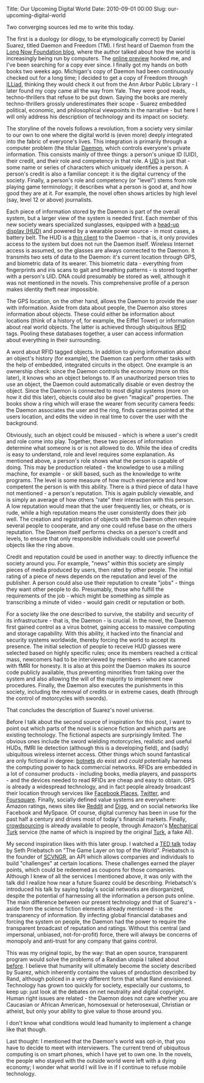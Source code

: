 Title: Our Upcoming Digital World
Date: 2010-09-01 00:00
Slug: our-upcoming-digital-world

Two converging sources led me to write this today.

The first is a duology (or dilogy, to be etymologically correct) by
Daniel Suarez, titled Daemon and Freedom (TM). I first heard of Daemon
from the [Long Now Foundation
blog](http://longnow.org/seminars/02008/aug/08/daemon-bot-mediated-reality/),
where the author talked about how the world is increasingly being run by
computers. The [online
preview](http://www.thedaemon.com/daemonpreview.html) hooked me, and
I've been searching for a copy ever since. I finally got my hands on
both books two weeks ago. Michigan's copy of Daemon had been
continuously checked out for a long time; I decided to get a copy of
Freedom through [ILLiad](http://www.oclc.org/illiad/), thinking they
would check it out from the Ann Arbor Public Library - I later found my
copy came all the way from Yale. They were good reads, techno-thrillers
that refuse to be put down. Saying the books are merely techno-thrillers
grossly underestimates their scope - Suarez embedded political,
economic, and philosophical viewpoints in the narrative - but here I
will only address his description of technology and its impact on
society.

The storyline of the novels follows a revolution, from a society very
similar to our own to one where the digital world is (even more) deeply
integrated into the fabric of everyone's lives. This integration is
primarily through a computer problem (the titular
[Daemon](http://en.wikipedia.org/wiki/Daemon_%28computer_software%29%29),
which controls everyone's private information. This consists mainly of
three things: a person's unique ID (UID), their credit, and their role
and competency in that role. A
[UID](http://en.wikipedia.org/wiki/Unique_identifier) is just that -
some name or series of characters which uniquely identifies a person. A
person's credit is also a familiar concept: it is the digital currency
of the society. Finally, a person's role and competency (or "level")
stems from role playing game terminology; it describes what a person is
good at, and how good they are at it. For example, the novel often shows
articles by high level (say, level 12 or above) journalists.

Each piece of information stored by the Daemon is part of the overall
system, but a larger view of the system is needed first. Each member of
this new society wears specialized sunglasses, equipped with a [head-up
display (HUD)](http://en.wikipedia.org/wiki/Head-up_display) and powered
by a wearable power source - in most cases, a battery belt. The HUD is a
[thin client](http://en.wikipedia.org/wiki/Thin_client) to the Daemon -
that is, it only provides access to the system but does not run the
Daemon itself. Wireless Internet access is assumed, so the glasses are
always connected to the Daemon. It transmits two sets of data to the
Daemon: it's current location through GPS, and biometric data of its
wearer. This biometric data - everything from fingerprints and iris
scans to gait and breathing patterns - is stored together with a
person's UID. DNA could presumably be stored as well, although it was
not mentioned in the novels. This comprehensive profile of a person
makes identity theft near impossible.

The GPS location, on the other hand, allows the Daemon to provide the
user with information. Aside from data about people, the Daemon also
stores information about objects. These could either be information
about locations (think of a history of, for example, the Eiffel Tower)
or information about real world objects. The latter is achieved through
ubiquitous
[RFID](http://en.wikipedia.org/wiki/Radio-frequency_identification)
tags. Pooling these databases together, a user can access information
about everything in their surrounding.

A word about RFID tagged objects. In addition to giving information
about an object's history (for example), the Daemon can perform other
tasks with the help of embedded, integrated circuits in the object. One
example is an ownership check: since the Daemon controls the economy
(more on this later), it knows who an object belongs to. If an
unauthorized person tries to use an object, the Daemon could
automatically disable or even destroy the object. Since the Daemon is
connected to most digital systems (more on how it did this later),
objects could also be given "magical" properties. The books show a ring
which will erase the wearer from security camera feeds: the Daemon
associates the user and the ring, finds cameras pointed at the users
location, and edits the video in real time to cover the user with the
background.

Obviously, such an object could be misused - which is where a user's
credit and role come into play. Together, these two pieces of
information determine what someone is or is not allowed to do. While the
idea of credits is easy to understand, role and level requires some
explanation. As mentioned above, a person's role shows what the person
is capable of doing. This may be production related - the knowledge to
use a milling machine, for example - or skill based, such as the
knowledge to write programs. The level is some measure of how much
experience and how competent the person is with this ability. There is a
third piece of data I have not mentioned - a person's reputation. This
is again publicly viewable, and is simply an average of how others
"rate" their interaction with this person. A low reputation would mean
that the user frequently lies, or cheats, or is rude, while a high
reputation means the user consistently does their job well. The creation
and registration of objects with the Daemon often require several people
to cooperate, and any one could refuse base on the others reputation.
The Daemon itself performs checks on a person's credit and levels, to
ensure that only responsible individuals could use powerful objects like
the ring above.

Credit and reputation could be used in another way: to directly
influence the society around you. For example, "news" within this
society are simply pieces of media produced by users, then rated by
other people. The initial rating of a piece of news depends on the
reputation and level of the publisher. A person could also use their
reputation to create "jobs" - things they want other people to do.
Presumably, those who fulfill the requirements of the job - which might
be something as simple as transcribing a minute of video - would gain
credit or reputation or both.

For a society like the one described to survive, the stability and
security of its infrastructure - that is, the Daemon - is crucial. In
the novel, the Daemon first gained control as a virus botnet, gaining
access to massive computing and storage capability. With this ability,
it hacked into the financial and security systems worldwide, thereby
forcing the world to accept its presence. The initial selection of
people to receive HUD glasses were selected based on highly specific
rules; once its members reached a critical mass, newcomers had to be
interviewed by members - who are scanned with fMRI for honesty. It is
also at this point the Daemon makes its source code publicly available,
thus preventing minorities from taking over the system and also allowing
the will of the majority to implement new procedures. Finally, the
Daemon also executes the punishments in this society, including the
removal of credits or in extreme cases, death (through the control of
motorcycles with swords).

That concludes the description of Suarez's novel universe.

Before I talk about the second source of inspiration for this post, I
want to point out which parts of the novel is science fiction and which
parts are existing technology. The fictional aspects are surprisingly
limited. The obvious ones include the sword wielding motorcycles,
realistic and useful HUDs, fMRI lie detection (although this is a
developing field), and (sadly) ubiquitous wireless internet access.
Other things which sound fantastical are only fictional in degree:
[botnets](http://en.wikipedia.org/wiki/Botnet) *do* exist and *could*
potentially harness the computing power to hack commercial networks.
RFIDs are embedded in a lot of consumer products - including books,
media players, and passports - and the devices needed to read RFIDs are
cheap and easy to obtain. GPS is already a widespread technology, and in
fact people already broadcast their location through services like
[Facebook Places](http://blog.facebook.com/blog.php?post=418175202130),
[Twitter](http://blog.twitter.com/2010/06/twitter-places-more-context-for-your.html),
and [Foursquare](http://foursquare.com/about). Finally, socially defined
value systems are everywhere: Amazon ratings, news sites like
[Reddit](http://www.reddit.com/) and [Digg](http://digg.com/news), and
on social networks like Facebook and MySpace. Of course, digital
currency has been in use for the past half a century and drives most of
today's financial markets. Finally,
[crowdsourcing](http://en.wikipedia.org/wiki/Crowdsourcing) is already
available to people, through Amazon's [Mechanical
Turk](http://en.wikipedia.org/wiki/Amazon_Mechanical_Turk) service (the
name of which is inspired by the original
[Turk](http://en.wikipedia.org/wiki/The_Turk), a fake AI).

My second inspiration likes with this later group. I watched a [TED
talk](http://www.ted.com/talks/seth_priebatsch_the_game_layer_on_top_of_the_world.html)
today by Seth Priebatsch on "The Game Layer on top of the World".
Priebatsch is the founder of [SCVNGR](http://www.scvngr.com/), an API
which allows companies and individuals to build "challenges" at certain
locations. These challenges earned the player points, which could be
redeemed as coupons for those companies. Although I knew of all the
services I mentioned above, it was only with the talk did I realize how
near a future Suarez could be describing. Priebatsch's introduced his
talk by saying today's social networks are disorganized, despite the
potential of harnessing all the information a person puts online. The
main difference between our present technology and that of Suarez's -
aside from the science fiction elements already mentioned - is the
transparency of information. By infecting global financial databases and
forcing the system on people, the Daemon had the power to require the
transparent broadcast of reputation and ratings. Without this central
(and impersonal, unbiased, not-for-profit) force, there will always be
concerns of monopoly and anti-trust for any company that gains control.

This was my original topic, by the way: that an open source, transparent
program would solve the problems of a Randian utopia I talked about
[before](http://justinnhli.com/posts/2010/07/atlas-shrugged.html). I
believe that humanity will ultimately become the society described by
Suarez, which inherently contains the values of production described by
Rand, although policed in a very different form that what Rand
envisioned. Technology has grown too quickly for society, especially our
customs, to keep up: just look at the debates on net neutrality and
digital copyright. Human right issues are related - the Daemon does not
care whether you are Caucasian or African American, homosexual or
heterosexual, Christian or atheist, but only your ability to give value
to those around you.

I don't know what conditions would lead humanity to implement a change
like that though.

Last thought: I mentioned that the Daemon's world was opt-in, that you
have to decide to meet with interviewers. The current trend of
ubiquitous computing is on smart phones, which I have yet to own one. In
the novels, the people who stayed with the outside world were left with
a dying economy; I wonder what world I will live in if I continue to
refuse mobile technology.

